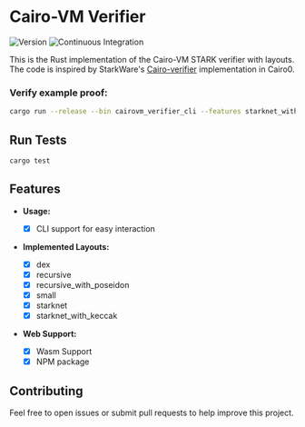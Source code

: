 # Cairo-VM Verifier

![Version](https://img.shields.io/badge/v0.0.3-green?style=flat-square&logo=git&logoColor=white&label=version)
![Continuous Integration](https://img.shields.io/github/actions/workflow/status/iosis-tech/cairovm-verifier/ci.yml?style=flat-square&logo=githubactions&logoColor=white&label=Continuous%20Integration)

This is the Rust implementation of the Cairo-VM STARK verifier with layouts. The code is inspired by StarkWare's [Cairo-verifier](https://github.com/starkware-libs/cairo-lang) implementation in Cairo0.

### Verify example proof:

```sh
cargo run --release --bin cairovm_verifier_cli --features starknet_with_keccak,keccak --no-default-features -- --proof examples/proofs/starknet_with_keccak/cairo0_example_proof.json 
```

## Run Tests

```sh
cargo test
```

## Features

- **Usage:**

  - [x] CLI support for easy interaction

- **Implemented Layouts:**

  - [x] dex
  - [x] recursive
  - [x] recursive_with_poseidon
  - [x] small
  - [x] starknet
  - [x] starknet_with_keccak

- **Web Support:**
  - [x] Wasm Support
  - [x] NPM package

## Contributing

Feel free to open issues or submit pull requests to help improve this project.
